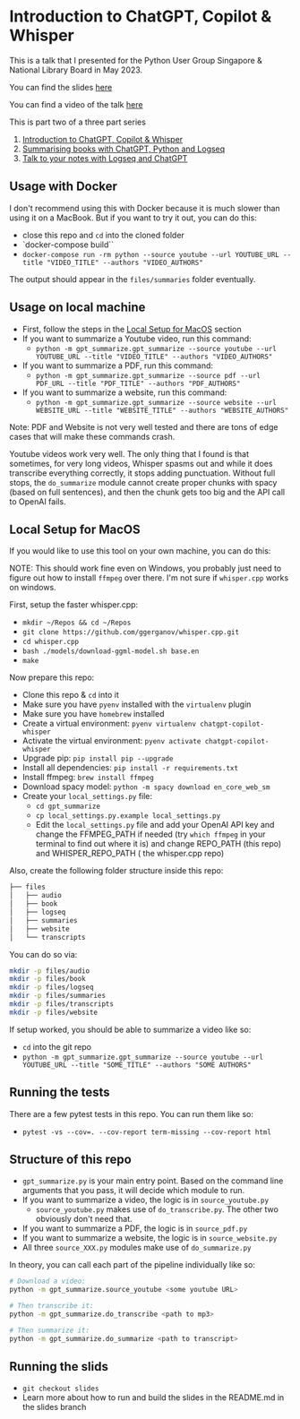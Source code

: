# Introduction to ChatGPT, Copilot & Whisper

This is a talk that I presented for the Python User Group Singapore & National
Library Board in May 2023.

You can find the slides [here](https://mbrochh.github.io/whisper-youtube-transcribe/1)

You can find a video of the talk [here](https://www.youtube.com/watch?v=t5eVAtavoQ8)

This is part two of a three part series

1. [Introduction to ChatGPT, Copilot & Whisper](https://mbrochh.github.io/whisper-youtube-transcribe/1)
2. [Summarising books with ChatGPT, Python and Logseq](https://mbrochh.github.io/kindle-scrape-summarise/1)
3. [Talk to your notes with Logseq and ChatGPT](https://mbrochh.github.io/logseq-faiss-chatgpt/1)

## Usage with Docker

I don't recommend using this with Docker because it is much slower than using
it on a MacBook. But if you want to try it out, you can do this:

* close this repo and `cd` into the cloned folder
* `docker-compose build``
* `docker-compose run -rm python --source youtube --url YOUTUBE_URL --title "VIDEO_TITLE" --authors "VIDEO_AUTHORS"`

The output should appear in the `files/summaries` folder eventually.

## Usage on local machine

* First, follow the steps in the [Local Setup for MacOS](#local-setup-for-macos) section
* If you want to summarize a Youtube video, run this command:
  * `python -m gpt_summarize.gpt_summarize --source youtube --url YOUTUBE_URL --title "VIDEO_TITLE" --authors "VIDEO_AUTHORS"`
* If you want to summarize a PDF, run this command:
  * `python -m gpt_summarize.gpt_summarize --source pdf --url PDF_URL --title "PDF_TITLE" --authors "PDF_AUTHORS"` 
* If you want to summarize a website, run this command:
  * `python -m gpt_summarize.gpt_summarize --source website --url WEBSITE_URL --title "WEBSITE_TITLE" --authors "WEBSITE_AUTHORS"`

Note: PDF and Website is not very well tested and there are tons of edge cases
that will make these commands crash.

Youtube videos work very well. The only thing that I found is that sometimes,
for very long videos, Whisper spasms out and while it does transcribe everything
correctly, it stops adding punctuation. Without full stops, the `do_summarize`
module cannot create proper chunks with spacy (based on full sentences), and
then the chunk gets too big and the API call to OpenAI fails.

## Local Setup for MacOS

If you would like to use this tool on your own machine, you can do this:

NOTE: This should work fine even on Windows, you probably just need to 
figure out how to install `ffmpeg` over there. I'm not sure if `whisper.cpp`
works on windows.

First, setup the faster whisper.cpp:

* `mkdir ~/Repos && cd ~/Repos`
* `git clone https://github.com/ggerganov/whisper.cpp.git`
* `cd whisper.cpp`
* `bash ./models/download-ggml-model.sh base.en`
* `make`

Now prepare this repo:

* Clone this repo & `cd` into it
* Make sure you have `pyenv` installed with the `virtualenv` plugin
* Make sure you have `homebrew` installed
* Create a virtual environment: `pyenv virtualenv chatgpt-copilot-whisper`
* Activate the virtual environment: `pyenv activate chatgpt-copilot-whisper`
* Upgrade pip: `pip install pip --upgrade`
* Install all dependencies: `pip install -r requirements.txt`
* Install ffmpeg: `brew install ffmpeg`
* Download spacy model: `python -m spacy download en_core_web_sm`
* Create your `local_settings.py` file:
  * `cd gpt_summarize`
  * `cp local_settings.py.example local_settings.py`
  * Edit the `local_settings.py` file and add your OpenAI API key and change
    the FFMPEG_PATH if needed (try `which ffmpeg` in your terminal to find out 
    where it is) and change REPO_PATH (this repo) and WHISPER_REPO_PATH (
      the whisper.cpp repo)

Also, create the following folder structure inside this repo:

```bash
├── files
│   ├── audio
│   ├── book
│   ├── logseq
│   ├── summaries
│   ├── website
│   └── transcripts
```

You can do so via:

```bash
mkdir -p files/audio
mkdir -p files/book
mkdir -p files/logseq
mkdir -p files/summaries
mkdir -p files/transcripts
mkdir -p files/website
```

If setup worked, you should be able to summarize a video like so:

* `cd` into the git repo
* `python -m gpt_summarize.gpt_summarize --source youtube --url YOUTUBE_URL --title "SOME_TITLE" --authors "SOME AUTHORS"`

## Running the tests

There are a few pytest tests in this repo. You can run them like so:

* `pytest -vs --cov=. --cov-report term-missing --cov-report html`

## Structure of this repo

* `gpt_summarize.py` is your main entry point. Based on the command line
  arguments that you pass, it will decide which module to run.
* If you want to summarize a video, the logic is in `source_youtube.py`
  * `source_youtube.py` makes use of `do_transcribe.py`. The other two
    obviously don't need that.
* If you want to summarize a PDF, the logic is in `source_pdf.py`
* If you want to summarize a website, the logic is in `source_website.py`
* All three `source_XXX.py` modules make use of `do_summarize.py`

In theory, you can call each part of the pipeline individually like so:

```bash
# Download a video:
python -m gpt_summarize.source_youtube <some youtube URL>

# Then transcribe it:
python -m gpt_summarize.do_transcribe <path to mp3>

# Then summarize it:
python -m gpt_summarize.do_summarize <path to transcript>
```

## Running the slids

* `git checkout slides`
* Learn more about how to run and build the slides in the README.md in the slides branch